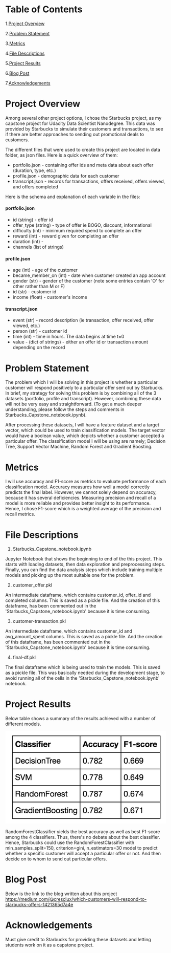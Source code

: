 # Table of Contents
   
   1.[Project Overview](#project-overview)
  
   2.[Problem Statement](#problem-statement)
  
   3.[Metrics](#metrics)
   
   4.[File Descriptions](#file-descriptions)
    
   5.[Project Results](#project-results)
   
   6.[Blog Post](#blog-post)
   
   7.[Acknowledgements](#acknowledgements)


# Project Overview

Among several other project options, I chose the Starbucks project, as my capstone project for Udacity Data Scientist Nanodegree. This data was provided by Starbucks to simulate their customers and transactions, to see if there are better approaches to sending out promotional deals to customers.

The different files that were used to create this project are located in data folder, as json files. Here is a quick overview of them:

* portfolio.json - containing offer ids and meta data about each offer (duration, type, etc.)
* profile.json - demographic data for each customer
* transcript.json - records for transactions, offers received, offers viewed, and offers completed

Here is the schema and explanation of each variable in the files:

#### portfolio.json

* id (string) - offer id
* offer_type (string) - type of offer ie BOGO, discount, informational
* difficulty (int) - minimum required spend to complete an offer
* reward (int) - reward given for completing an offer
* duration (int) -
* channels (list of strings)

#### profile.json

* age (int) - age of the customer
* became_member_on (int) - date when customer created an app account
* gender (str) - gender of the customer (note some entries contain 'O' for other rather than M or F)
* id (str) - customer id
* income (float) - customer's income

#### transcript.json

* event (str) - record description (ie transaction, offer received, offer viewed, etc.)
* person (str) - customer id
* time (int) - time in hours. The data begins at time t=0
* value - (dict of strings) - either an offer id or transaction amount depending on the record

# Problem Statement

The problem which I will be solving in this project is whether a particular customer will respond positively to a particular offer sent out by Starbucks. In brief, my strategy for solving this problem is by combining all of the 3 datasets (portfolio, profile and transcript). However, combining these data will not be very easy and straightforward. (To get a much deeper understanding, please follow the steps and comments in Starbucks_Capstone_notebook.ipynb).

After processing these datasets, I will have a feature dataset and a target vector, which could be used to train classification models. The target vector would have a boolean value, which depicts whether a customer accepted a particular offer. The classification model I will be using are namely; Decision Tree, Support Vector Machine, Random Forest and Gradient Boosting. 

# Metrics

I will use accuracy and F1-score as metrics to evaluate performance of each classification model. Accuracy measures how well a model correctly predicts the final label. However, we cannot solely depend on accuracy, because it has several deficiencies. Measuring precision and recall of a model is more reliable and provides better insight to its performance. Hence, I chose F1-score which is a weighted average of the precision and recall metrics.

# File Descriptions

1. Starbucks_Capstone_notebook.ipynb

Jupyter Notebook that shows the beginning to end of the this project. This starts with loading datasets, then data exploration and preprocessing steps. Finally, you can find the data analysis steps which include training multiple models and picking up the most suitable one for the problem.

2. customer_offer.pkl

An intermediate dataframe, which contains customer_id, offer_id and completed columns. This is saved as a pickle file. And the creation of this dataframe, has been commented out in the 'Starbucks_Capstone_notebook.ipynb' because it is time consuming.

3. customer-transaction.pkl

An intermediate dataframe, which contains customer_id and avg_amount_spent columns. This is saved as a pickle file. And the creation of this dataframe, has been commented out in the 'Starbucks_Capstone_notebook.ipynb' because it is time consuming.

4. final-df.pkl

The final dataframe which is being used to train the models. This is saved as a pickle file. This was basically needed during the development stage, to avoid running all of the cells in the 'Starbucks_Capstone_notebook.ipynb' notebook.

# Project Results

Below table shows a summary of the results achieved with a number of different models.

![Results](/Results.png)

RandomForestClassifier yields the best accuracy as well as best F1-score among the 4 classifiers. Thus, there's no debate about the best classifier. Hence, Starbucks could use the RandomForestClassifier with min_samples_split=150, criterion=gini, n_estimators=30 model to predict whether a specific customer will accept a particular offer or not. And then decide on to whom to send out particular offers.

# Blog Post

Below is the link to the blog written about this project
https://medium.com/@cresclux/which-customers-will-respond-to-starbucks-offers-1421365d7a4e

# Acknowledgements

Must give credit to Starbucks for providing these datasets and letting students work on it as a capstone project.

